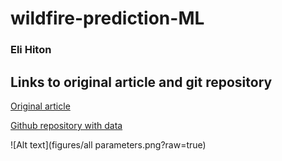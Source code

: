 # wildfire-prediction-ML
### Eli Hiton

## Links to original article and git repository
[Original article](https://www.sciencedirect.com/science/article/abs/pii/S0379711218303941)

[Github repository with data](https://github.com/ouladsayadyounes/Wildfires)


![Alt text](figures/all parameters.png?raw=true)
